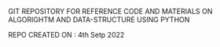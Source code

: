 GIT REPOSITORY FOR  REFERENCE CODE AND MATERIALS ON ALGORIGHTM AND DATA-STRUCTURE USING PYTHON 

REPO CREATED ON : 4th Setp 2022 
